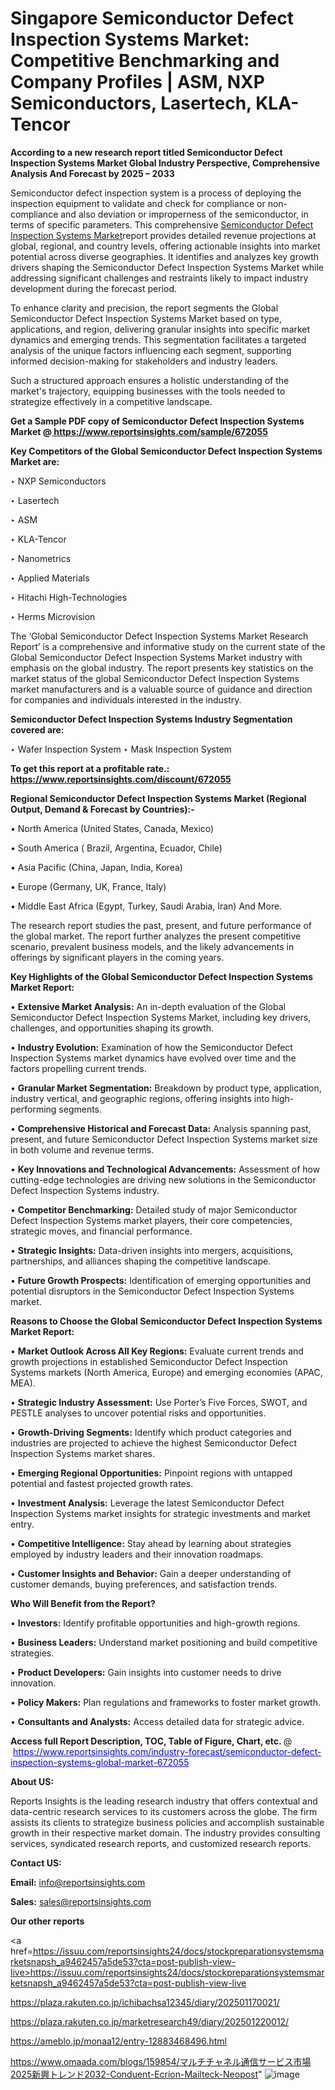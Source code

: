 # Singapore Semiconductor Defect Inspection Systems Market: Competitive Benchmarking and Company Profiles | ASM, NXP Semiconductors, Lasertech, KLA-Tencor

<strong>According to a new research report titled Semiconductor Defect Inspection Systems Market Global Industry Perspective, Comprehensive Analysis And Forecast by 2025 – 2033</strong>

Semiconductor defect inspection system is a process of deploying the inspection equipment to validate and check for compliance or non-compliance and also deviation or improperness of the semiconductor, in terms of specific parameters. This comprehensive <a href=https://www.reportsinsights.com/sample/672055>Semiconductor Defect Inspection Systems Market</a>report provides detailed revenue projections at global, regional, and country levels, offering actionable insights into market potential across diverse geographies. It identifies and analyzes key growth drivers shaping the Semiconductor Defect Inspection Systems Market while addressing significant challenges and restraints likely to impact industry development during the forecast period.

To enhance clarity and precision, the report segments the Global Semiconductor Defect Inspection Systems Market based on type, applications, and region, delivering granular insights into specific market dynamics and emerging trends. This segmentation facilitates a targeted analysis of the unique factors influencing each segment, supporting informed decision-making for stakeholders and industry leaders.

Such a structured approach ensures a holistic understanding of the market's trajectory, equipping businesses with the tools needed to strategize effectively in a competitive landscape.

<strong>Get a Sample PDF copy of Semiconductor Defect Inspection Systems Market </strong><strong>@<a href=https://www.reportsinsights.com/sample/672055 style=color:#0000ff;> https://www.reportsinsights.com/sample/672055</a></strong></font>

<strong>Key Competitors of the Global Semiconductor Defect Inspection Systems Market are:</strong>

‣ NXP Semiconductors

‣ Lasertech

‣ ASM

‣ KLA-Tencor

‣ Nanometrics

‣ Applied Materials

‣ Hitachi High-Technologies

‣ Herms Microvision

The ‘Global Semiconductor Defect Inspection Systems Market Research Report’ is a comprehensive and informative study on the current state of the Global Semiconductor Defect Inspection Systems Market industry with emphasis on the global industry. The report presents key statistics on the market status of the global Semiconductor Defect Inspection Systems market manufacturers and is a valuable source of guidance and direction for companies and individuals interested in the industry.

<strong>Semiconductor Defect Inspection Systems Industry Segmentation covered are:</strong>

‣ Wafer Inspection System
‣ Mask Inspection System

<strong>To get this report at a profitable rate.: <a href=https://www.reportsinsights.com/discount/672055 style=color:#0000ff;>https://www.reportsinsights.com/discount/672055</a></strong></font>

<strong>Regional Semiconductor Defect Inspection Systems Market (Regional Output, Demand &amp; Forecast by Countries):-</strong>

• North America (United States, Canada, Mexico)

• South America ( Brazil, Argentina, Ecuador, Chile)

• Asia Pacific (China, Japan, India, Korea)

• Europe (Germany, UK, France, Italy)

• Middle East Africa (Egypt, Turkey, Saudi Arabia, Iran) And More.

The research report studies the past, present, and future performance of the global market. The report further analyzes the present competitive scenario, prevalent business models, and the likely advancements in offerings by significant players in the coming years.

<strong>Key Highlights of the Global Semiconductor Defect Inspection Systems Market Report:</strong>

• <strong>Extensive Market Analysis:</strong> An in-depth evaluation of the Global Semiconductor Defect Inspection Systems Market, including key drivers, challenges, and opportunities shaping its growth.

• <strong>Industry Evolution:</strong> Examination of how the Semiconductor Defect Inspection Systems market dynamics have evolved over time and the factors propelling current trends.

• <strong>Granular Market Segmentation:</strong> Breakdown by product type, application, industry vertical, and geographic regions, offering insights into high-performing segments.

• <strong>Comprehensive Historical and Forecast Data:</strong> Analysis spanning past, present, and future Semiconductor Defect Inspection Systems market size in both volume and revenue terms.

• <strong>Key Innovations and Technological Advancements:</strong> Assessment of how cutting-edge technologies are driving new solutions in the Semiconductor Defect Inspection Systems industry.

• <strong>Competitor Benchmarking:</strong> Detailed study of major Semiconductor Defect Inspection Systems market players, their core competencies, strategic moves, and financial performance.

• <strong>Strategic Insights:</strong> Data-driven insights into mergers, acquisitions, partnerships, and alliances shaping the competitive landscape.

• <strong>Future Growth Prospects:</strong> Identification of emerging opportunities and potential disruptors in the Semiconductor Defect Inspection Systems market.

<strong>Reasons to Choose the Global Semiconductor Defect Inspection Systems Market Report:</strong>

• <strong>Market Outlook Across All Key Regions:</strong> Evaluate current trends and growth projections in established Semiconductor Defect Inspection Systems markets (North America, Europe) and emerging economies (APAC, MEA).

• <strong>Strategic Industry Assessment:</strong> Use Porter’s Five Forces, SWOT, and PESTLE analyses to uncover potential risks and opportunities.

• <strong>Growth-Driving Segments:</strong> Identify which product categories and industries are projected to achieve the highest Semiconductor Defect Inspection Systems market shares.

• <strong>Emerging Regional Opportunities:</strong> Pinpoint regions with untapped potential and fastest projected growth rates.

• <strong>Investment Analysis:</strong> Leverage the latest Semiconductor Defect Inspection Systems market insights for strategic investments and market entry.

• <strong>Competitive Intelligence:</strong> Stay ahead by learning about strategies employed by industry leaders and their innovation roadmaps.

• <strong>Customer Insights and Behavior:</strong> Gain a deeper understanding of customer demands, buying preferences, and satisfaction trends.

<strong>Who Will Benefit from the Report?</strong>

• <strong>Investors:</strong> Identify profitable opportunities and high-growth regions.

• <strong>Business Leaders:</strong> Understand market positioning and build competitive strategies.

• <strong>Product Developers:</strong> Gain insights into customer needs to drive innovation.

• <strong>Policy Makers:</strong> Plan regulations and frameworks to foster market growth.

• <strong>Consultants and Analysts:</strong> Access detailed data for strategic advice.
</ul>
<strong>Access full Report Description, TOC, Table of Figure, Chart, etc. </strong>@  <a href=https://www.reportsinsights.com/industry-forecast/semiconductor-defect-inspection-systems-global-market-672055 style=color:#0000ff;>https://www.reportsinsights.com/industry-forecast/semiconductor-defect-inspection-systems-global-market-672055</a></font>

<strong><strong>About US</strong>:</strong>

Reports Insights is the leading research industry that offers contextual and data-centric research services to its customers across the globe. The firm assists its clients to strategize business policies and accomplish sustainable growth in their respective market domain. The industry provides consulting services, syndicated research reports, and customized research reports.

<strong>Contact US:</strong>

<p class=""""><b>Email:</b> <a href=mailto:info@reportsinsights.com>info@reportsinsights.com</a></p>
<p class=""""><b>Sales:</b> <a href=mailto:sales@reportsinsights.com>sales@reportsinsights.com</a></p>

<strong>Our other reports</strong>

<a href=https://issuu.com/reportsinsights24/docs/stockpreparationsystemsmarketsnapsh_a9462457a5de53?cta=post-publish-view-live>https://issuu.com/reportsinsights24/docs/stockpreparationsystemsmarketsnapsh_a9462457a5de53?cta=post-publish-view-live</a>

<a href=https://plaza.rakuten.co.jp/ichibachsa12345/diary/202501170021/>https://plaza.rakuten.co.jp/ichibachsa12345/diary/202501170021/</a>

<a href=https://plaza.rakuten.co.jp/marketresearch49/diary/202501220012/>https://plaza.rakuten.co.jp/marketresearch49/diary/202501220012/</a>

<a href=https://ameblo.jp/monaa12/entry-12883468496.html>https://ameblo.jp/monaa12/entry-12883468496.html</a>

<a href=https://www.omaada.com/blogs/159854/マルチチャネル通信サービス市場2025新興トレンド2032-Conduent-Ecrion-Mailteck-Neopost>https://www.omaada.com/blogs/159854/マルチチャネル通信サービス市場2025新興トレンド2032-Conduent-Ecrion-Mailteck-Neopost</a>"
![image](https://github.com/user-attachments/assets/40b9f58f-6dc7-4ad1-b854-f87b6d474be7)
